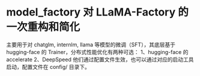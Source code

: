 # model_factory 对 LLaMA-Factory 的一次重构和简化
主要用于对 chatglm, internlm, llama 等模型的微调（SFT），其底层基于 hugging-face 的 Trainer，分布式性能优化有两种可选：
1、hugging-face 的 accelerate
2、DeepSpeed
他们通过配置文件生效，也可以通过对应的启动工具启动，配置文件在 config/ 目录下。
